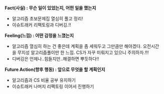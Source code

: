 **Fact(사실) : 무슨 일이 있었는지, 어떤 일을 했는지**

- 알고리즘 초보문제집 열심히 풀고 정리!
- 이슈트래커 리팩토링과 디버깅.!!

**Feeling(느낌) : 어떤 감정을 느꼈는지**

- 알고리즘 열심히 하는 건 좋은데 계획을 좀 세워두고 그만큼만 해야겠다. 오전시간을 무지성 알고리즘풀이만 한 느낌. CS가 자꾸 미뤄지고 있으니 주의하자.!!!
- 디버깅은 언제나..힘들지만..해결하면 뿌듯하다!!

**Future Action(향후 행동) : 앞으로 무엇을 할 계획인지**

- 알고리즘과 CS 비율 공부 유지하기
- 이슈트래커 나머지 리팩토링 이어서 진행하기
